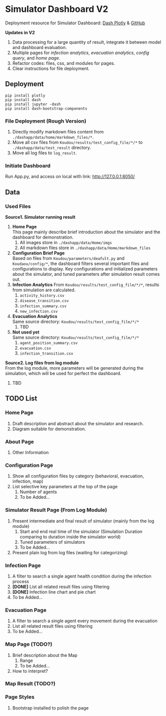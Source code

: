 # Simulator Dashboard V2
Deployment resource for Simulator Dashboard: [Dash Plotly](https://plotly.com/dash ) & [GitHub](https://github.com/plotly/dash ) <br>

**Updates in V2**
1. Data processing for a large quantity of result, integrate it between model and dashboard evaluation.
2. Multiple pages for <em>infection analytics</em>, <em>evacuation analytics</em>, <em>config query</em>, and <em>home page</em>.
3. Refactor codes: files, css, and modules for pages.
4. Clear instructions for file deployment.


## Deployment
``pip install plotly`` <br>
``pip install dash``<br>
``pip install jupyter -dash``<br>
``pip install dash-bootstrap-components``
### File Deployment (Rough Version)
1. Directly modify markdown files content from `./dashapp/data/home/markdown_files/*`.
2. Move all csv files from `Koudou/results/test_config_file/*/*` to `./dashapp/data/test_result` directory.
3. Move all log files to `log_result`.
### Initiate Dashboard
Run App.py, and access on local with link:
http://127.0.0.1:8050/


## Data
### Used Files
<strong>Source1. Simulator running result</strong>
1. <strong>Home Page</strong> <br>
   This page mainly describe brief introduction about the simulator and the dashboard for demonstration.
   1. All images store in `./dashapp/data/Home/imgs`
   2. All markdown files store in `./dashapp/data/Home/markdown_files` 
2. <strong>Configuration Brief Page</strong> <br>
   Based on files from `Koudou/parameters/deafult.py` and `Koudaou/config/*`, the dashboard filters several important files 
   and configurations to display. Key configurations and initialized parameters about the simulator, and tuned parameters after simulation result comes out.
3. <strong>Infection Analytics</strong>
   From `Koudou/results/test_config_file/*/*`, results from simulation are calculated.
   1. `activity_history.csv`
   2. `disease_transition.csv`
   3. `infection_summary.csv`
   4. `new_infection.csv`
4. <strong>Evacuation Analytics</strong> <br>
   Same source directory: `Koudou/results/test_config_file/*/*`
   1. TBD
5. <strong>Not used yet</strong> <br>
   Same source directory: `Koudou/results/test_config_file/*/*`
   1. `agent_position_summary.csv`
   2. `evacuation.csv`
   3. `infection_transition.csv`

<strong>Source2. Log files from log module</strong> <br>
From the log module, more parameters will be generated during the simulation, which will be used for perfect the dashboard.
1. TBD


## TODO List
### Home Page
1. Draft description and abstract about the simulator and research.
2. Diagram suitable for demonstration.
### About Page
1. Other Information
### Configuration Page
1. Show all configuration files by category (behavioral, evacuation, infection, map)
2. List selective key parameters at the top of the page
   1. Number of agents
   2. To be Added...
### Simulator Result Page (From Log Module)
1. Present intermediate and final result of simulator (mainly from the log module)
   1. Start and end real time of the simulator (Simulation Duration comparing to duration inside the simulator world)
   2. Tuned parameters of simulators
   3. To be Added...
2. Present plain log from log files (waiting for categorizing)
### Infection Page
1. A filter to search a single agent health condition during the infection process
2. <strong>[DONE]</strong> List all related result files using filtering
3. <strong>[DONE]</strong> Infection line chart and pie chart
4. To be Added...
### Evacuation Page
1. A filter to search a single agent every movement during the evacuation
2. List all related result files using filtering
3. To be Added...
### Map Page (TODO?)
1. Brief description about the Map
   1. Range
   2. To be Added...
2. How to interpret?   
### Map Result (TODO?)
### Page Styles
1. Bootstrap installed to polish the page